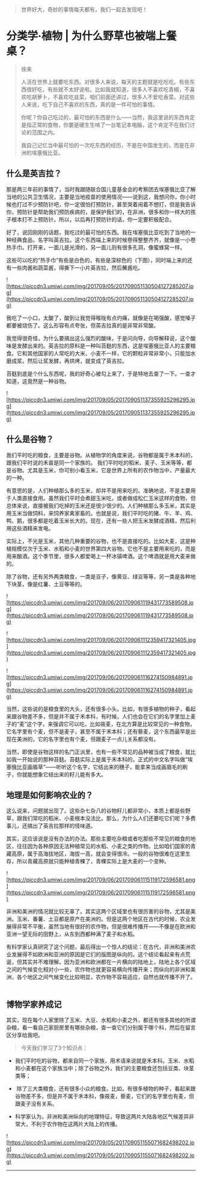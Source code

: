 > 世界好大，奇妙的事情每天都有，我们一起去发现吧！

# 分类学·植物 | 为什么野草也被端上餐桌？

> 徐来
> 
> 人活在世界上就要吃东西。对很多人来说，每天的主题就是吃吃吃。有些东西很好吃，有些就不太好说啦。比如我就知道，很多人不喜欢吃青椒，不喜欢吃胡萝卜，不喜欢吃韭菜，咱们前面还讲过，很多人不爱吃香菜。对这些人来说，吃下自己不喜欢的东西，真的是一件可怕的事情。
> 
> 你呢？你自己吃过的，最可怕的东西是什么——当然，我这里说的东西肯定是指正常的食物，你要是硬生生啃了一台笔记本电脑，这个肯定不在我们讨论的范围之内。
> 
> 我自己记忆当中最可怕的一次吃东西的经历，不是在中国发生的，而是在非洲的埃塞俄比亚。

## 什么是英吉拉？

那是两三年前的事情了，当时我跟随联合国儿童基金会的考察团去埃塞俄比亚了解当地的公共卫生情况，主要是当地疫苗的使用情况——说到这，我想问你，你小时候也打过不少预防针吧，你一定很怕打预防针，甚至哭着闹着不想打，但是我告诉你，预防针是帮助我们预防疾病的，是保护我们的，在非洲，很多和你一样大的孩子根本打不上预防针。所以，以后再打预防针的话，你一定要积极配合。

好了，说回刚刚的话题，我吃过的最可怕的东西。我在埃塞俄比亚吃到了当地的一种经典食品，名字叫英吉拉。这个东西端上来的时候卷得整整齐齐，就像是一小卷热手巾。打开来，一面儿是光滑的，另一面儿则有很多孔洞，像蜜蜂窝一样。

这些可以吃的“热手巾”有些是白色的，有些是深棕色的（下图），同时端上来的还有一些肉酱和蔬菜酱，得撕下一小片英吉拉，然后蘸酱吃。

![https://piccdn3.umiwi.com/img/201709/05/201709051130504127285207.jpg](https://piccdn3.umiwi.com/img/201709/05/201709051130504127285207.jpg)

我吃了一小口，太酸了，酸到让我觉得喉咙有点灼痛，就像是在喝强酸，感觉嗓子都要被烧伤了。这么形容有点夸张，但英吉拉真的是非常非常酸。

我觉得很奇怪，为什么要搞出这么强烈的酸味，于是问向导，向导解释说，这个酸味是发酵出来的。英吉拉的原料是一种叫苔麸的东西，这是埃塞俄比亚人的主要粮食。它和其他国家的人常吃的大米、小麦不一样，它的颗粒非常非常小，只能加水磨成浆。然后让浆发酵，再烘烤，就变成了英吉拉。

苔麸到底是个什么东西呢，我的好奇心被勾上来了，于是特地去查了一下。一查才知道，这竟然是一种谷物。

![https://piccdn3.umiwi.com/img/201709/05/201709051137355925296295.jpg](https://piccdn3.umiwi.com/img/201709/05/201709051137355925296295.jpg)

## 什么是谷物？

我们平时吃的粮食，主要是谷物。从植物学的角度来说，谷物都是属于禾本科的，跟我们平时说的禾苗是同一个家族的。 我们平时吃的稻米、麦子、玉米等等，都是谷物。尤其是玉米，你可别小看玉米，它是世界上所有的农作物当中，产量最大的一种。

有意思的是，人们种植那么多的玉米，却并不是用来吃的。准确地说，不是主要用于人类直接食用。虽然我们平时会煮甜玉米吃，或者做成松仁玉米这样的食物，但总体来说，直接被我们吃掉的玉米还是很少很少的。人们种植那么多玉米，其实是用玉米当做饲料，来饲养家禽家畜的。也就是说，我们平时吃的猪、牛、羊、鸡、鸭、鹅，很多都是吃着玉米长大的。现在，还有一些人把玉米发酵成酒精，然后利用这些酒精来发电。

实际上，不光是玉米，其他几种重要的谷物，也不是直接吃的。比如大麦，这是种植规模仅次于玉米、水稻和小麦的世界第四大谷物。它也不是主要用来吃的，而是用来酿酒。这个季节里，很多人都爱喝上一杯冰镇啤酒。这个啤酒就是用大麦来做的。

除了谷物，还有另外两类粮食，一类是豆子，像黄豆、绿豆等等，另一类是各种地下块茎，像是红薯、土豆等等的。

![https://piccdn3.umiwi.com/img/201709/06/201709061119431773589508.jpg](https://piccdn3.umiwi.com/img/201709/06/201709061119431773589508.jpg)

![https://piccdn3.umiwi.com/img/201709/06/201709061112359417321405.jpg](https://piccdn3.umiwi.com/img/201709/06/201709061112359417321405.jpg)

![https://piccdn3.umiwi.com/img/201709/06/201709061116274150984891.jpg](https://piccdn3.umiwi.com/img/201709/06/201709061116274150984891.jpg)

当然，这些说的是粮食里的大头，还有很多小头。比如，有很多植物的种子，看起来跟谷物差不多，但是并不属于禾本科，有时候，人们也会在它们的名字里加上麦子的“麦”这个字，来强调它可以吃，比如莜麦，在北方算是比较常见的一种食物，它名字里有个麦，但不是麦子，甚至不属于禾本科；还有藜麦，这个东西最早是出现在美洲的，它的名字里也有个麦，但跟麦子一点儿关系都没有。

当然，即使是谷物这样的名门正派里，也有一些不常见的品种被当成了粮食，就比如我一开始说的那种苔麸。苔麸实际上是属于禾本科的，正式的中文名字叫做“埃塞俄比亚画眉草”——听听这个名字，它结出来的穗子，能拿来当成画眉毛的刷子，你就能想象它结出来的籽儿能有多大。

## 地理是如何影响农业的？

这么说来，问题就出现了。这些杂七杂八的谷物籽儿都非常小，本质上都是些野草，跟我们常吃的稻米、小麦根本没法比。那么，为什么人们还要吃它们呢？多费事儿，还搞出了英吉拉那样的怪味道。

其实，这应该说是没有办法的办法。那些主要吃杂粮或者吃那些不常见的粮食的地区，往往因为各种原因无法种植常见的水稻、小麦之类的作物。比如咱们国家的青藏高原，属于高海拔地区，海拔一高，就会变得很冷。一般的谷物很难在这里生存，所以青藏高原就只能种植青稞了，青稞实际上是大麦的一个变种。

![https://piccdn3.umiwi.com/img/201709/06/201709061115119172596581.png](https://piccdn3.umiwi.com/img/201709/06/201709061115119172596581.png)

非洲和美洲的情况就比较无辜了。其实这两个区域里也有很厉害的谷物，尤其是美洲。玉米、番薯、土豆都是原产在美洲的。但是这两个地区在古代的时候，农业发展得非常不平衡，虽然当地有很好的农作物，但是很难传播开——不像是在欧洲和亚洲一望无际的田野上，从东到西都种满了麦子和水稻。

有科学家认真研究了这个问题，最后得出一个惊人的结论：在古代，非洲和美洲农业发展得不如欧洲和亚洲的原因是它们的版图是纵向的。这个结论看起来有点荒诞，但其实并不难理解。因为亚洲和欧洲都在一片横向的陆地上，陆地上各个区域之间的气候变化相对小一些，农作物也就更容易横向传播开来；而纵向的非洲和美洲，各个地区之间气候变化比较明显，农作物不容易适应，自然也就传播不开了。    

## 博物学家养成记

其实，现在每个人家里除了玉米、大豆、水稻和小麦之外，都还有很多其他的所谓杂粮，看一看自己家厨房里有哪些杂粮，查一查它们分别属于哪个科，然后在留言区分享给我吧。

> 今天我们学习了3个知识点：

* 我们平时吃的谷物，都来自同一个家族，用术语来说就是禾本科。玉米、水稻和小麦都在这个家族当中；除了谷物之外，我们的主要粮食还包括豆类、块茎类等；

*  除了三大类粮食，还有很多小众的粮食。比如，有很多植物的种子，看起来跟谷物差不多，但是并不属于禾本科，像莜麦，藜麦，它们的名字里也有麦，但跟麦子没有关系。

* 科学家认为，非洲和美洲纵向的地理特征，导致这两片大陆各地区气候差异非常大，不利于农作物在这两片大陆上的传播。

![https://piccdn3.umiwi.com/img/201709/05/201709051155071682498202.jpg](https://piccdn3.umiwi.com/img/201709/05/201709051155071682498202.jpg)

---
